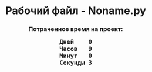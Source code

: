 <h1><center>Рабочий файл - Noname.py</center></h1><h3><center>Потраченное время на проект:</center><center><pre>Дней	0
Часов	9
Минут	0
Секунды	3</pre></center></h3>